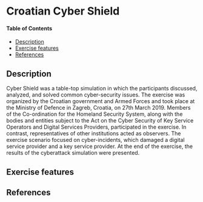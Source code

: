 # Croatian Cyber Shield

#### Table of Contents 
<!-- START doctoc generated TOC please keep comment here to allow auto update -->
<!-- DON'T EDIT THIS SECTION, INSTEAD RE-RUN doctoc TO UPDATE -->


- [Description](#description)
- [Exercise features](#exercise-features)
- [References](#references)

<!-- END doctoc generated TOC please keep comment here to allow auto update -->

## Description 
Cyber Shield was a table-top simulation in which the participants discussed, analyzed, and solved common cyber-security issues. The exercise was organized by the Croatian government and Armed Forces and took place at the Ministry of Defence in Zagreb, Croatia, on 27th March 2019. Members of the Co-ordination for the Homeland Security System, along with the bodies and entities subject to the Act on the Cyber Security of Key Service Operators and Digital Services Providers, participated in the exercise. In contrast, representatives of other institutions acted as observers. The exercise scenario focused on cyber-incidents, which damaged a digital service provider and a key service provider. At the end of the exercise, the results of the cyberattack simulation were presented.

## Exercise features

## References